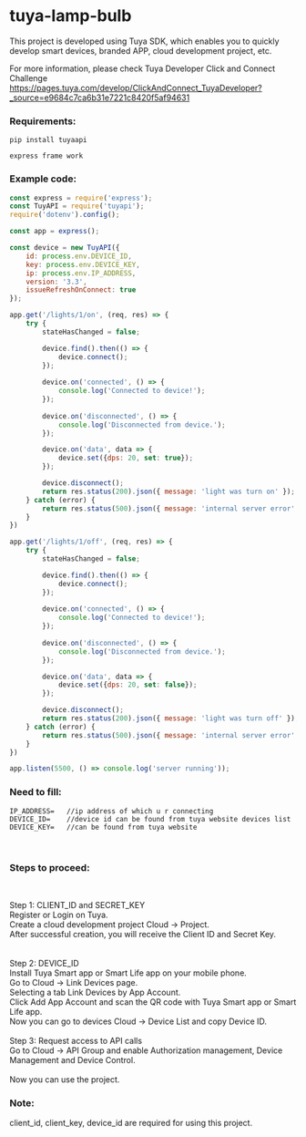 # tuya-lamp-bulb

This project is developed using Tuya SDK, which enables you to quickly develop smart devices, branded APP, cloud development project, etc.

For more information, please check Tuya Developer Click and Connect Challenge https://pages.tuya.com/develop/ClickAndConnect_TuyaDeveloper?_source=e9684c7ca6b31e7221c8420f5af94631


<h3>Requirements:</h3>

```
pip install tuyaapi
```
```
express frame work
```

<h3>Example code:</h3>

```Javascript
const express = require('express');
const TuyAPI = require('tuyapi');
require('dotenv').config();

const app = express();

const device = new TuyAPI({
    id: process.env.DEVICE_ID,
    key: process.env.DEVICE_KEY,
    ip: process.env.IP_ADDRESS,
    version: '3.3',
    issueRefreshOnConnect: true
});

app.get('/lights/1/on', (req, res) => {
    try {
        stateHasChanged = false;

        device.find().then(() => {
            device.connect();
        });
    
        device.on('connected', () => {
            console.log('Connected to device!');
        });
    
        device.on('disconnected', () => {
            console.log('Disconnected from device.');
        });

        device.on('data', data => {   
            device.set({dps: 20, set: true});
        });

        device.disconnect();
        return res.status(200).json({ message: 'light was turn on' });
    } catch (error) {
        return res.status(500).json({ message: 'internal server error' });
    }
})

app.get('/lights/1/off', (req, res) => {
    try {
        stateHasChanged = false;

        device.find().then(() => {
            device.connect();
        });
    
        device.on('connected', () => {
            console.log('Connected to device!');
        });
    
        device.on('disconnected', () => {
            console.log('Disconnected from device.');
        });

        device.on('data', data => {   
            device.set({dps: 20, set: false});
        });

        device.disconnect();
        return res.status(200).json({ message: 'light was turn off' });
    } catch (error) {
        return res.status(500).json({ message: 'internal server error' });
    }
})

app.listen(5500, () => console.log('server running'));
```


<h3>Need to fill:</h3>

```
IP_ADDRESS=   //ip address of which u r connecting
DEVICE_ID=    //device id can be found from tuya website devices list
DEVICE_KEY=   //can be found from tuya website
```
<br>
<h3>Steps to proceed:</h3><br>

Step 1: CLIENT_ID and SECRET_KEY<br>
Register or Login on Tuya.<br>
Create a cloud development project Cloud -> Project.<br>
After successful creation, you will receive the Client ID and Secret Key.<br>
<br>
<br>
Step 2: DEVICE_ID<br>
Install Tuya Smart app or Smart Life app on your mobile phone.<br>
Go to Cloud -> Link Devices page.<br>
Selecting a tab Link Devices by App Account.<br>
Click Add App Account and scan the QR code with Tuya Smart app or Smart Life app.<br>
Now you can go to devices Cloud -> Device List and copy Device ID.
<br>
<br>
Step 3: Request access to API calls<br>
Go to Cloud -> API Group and enable Authorization management, Device Management and Device Control.
<br>
<br>
Now you can use the project.


<h3>Note:</h3>
client_id, client_key, device_id are required for using this project.
